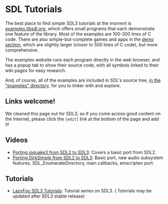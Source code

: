 # SDL Tutorials

The best place to find simple SDL3 tutorials at the moment is [examples.libsdl.org](https://examples.libsdl.org/SDL3/), which offers small programs that each demonstrate one feature of the library. Most of the examples are 100-300 lines of C code. There are also simple-but-complete games and apps in the [demo section](https://examples.libsdl.org/SDL3/demo/), which are slightly larger (closer to 500 lines of C code), but more comprehensive.

The examples website runs each program directly in the web browser, and has a popup tab to show their source code, with all symbols linked to their wiki pages for easy research.

And, of course, all of the examples are included in SDL's source tree, [in the "examples" directory](https://github.com/libsdl-org/SDL/tree/main/examples), for you to tinker with and explore.

## Links welcome!

We cleaned this page out for SDL3, so if you come across good content on the Internet, please click the `[edit]` link at the bottom of the page and add it!

## Videos

- [Porting ioquake3 from SDL2 to SDL3](https://youtu.be/i3yVqWYFbCE): Covers a basic port from SDL2.
- [Porting DirkSimple from SDL2 to SDL3](https://youtu.be/V_MWXDr3Nu4): Basic port, new audio subsystem features, SDL_EnumerateDirectory, main callbacks, emscripten port.

## Tutorials

- [LazyFoo SDL3 Tutorials](https://lazyfoo.net/tutorials/SDL3/index.php): Tutorial series on SDL3. ( Tutorials may be updated after SDL3 stable release)

